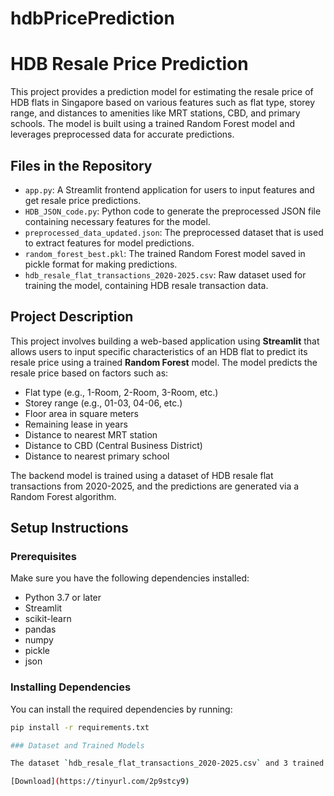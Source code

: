 # hdbPricePrediction

# HDB Resale Price Prediction

This project provides a prediction model for estimating the resale price of HDB flats in Singapore based on various features such as flat type, storey range, and distances to amenities like MRT stations, CBD, and primary schools. The model is built using a trained Random Forest model and leverages preprocessed data for accurate predictions.

## Files in the Repository

- `app.py`: A Streamlit frontend application for users to input features and get resale price predictions.
- `HDB_JSON_code.py`: Python code to generate the preprocessed JSON file containing necessary features for the model.
- `preprocessed_data_updated.json`: The preprocessed dataset that is used to extract features for model predictions.
- `random_forest_best.pkl`: The trained Random Forest model saved in pickle format for making predictions.
- `hdb_resale_flat_transactions_2020-2025.csv`: Raw dataset used for training the model, containing HDB resale transaction data.

## Project Description

This project involves building a web-based application using **Streamlit** that allows users to input specific characteristics of an HDB flat to predict its resale price using a trained **Random Forest** model. The model predicts the resale price based on factors such as:

- Flat type (e.g., 1-Room, 2-Room, 3-Room, etc.)
- Storey range (e.g., 01-03, 04-06, etc.)
- Floor area in square meters
- Remaining lease in years
- Distance to nearest MRT station
- Distance to CBD (Central Business District)
- Distance to nearest primary school

The backend model is trained using a dataset of HDB resale flat transactions from 2020-2025, and the predictions are generated via a Random Forest algorithm.

## Setup Instructions

### Prerequisites

Make sure you have the following dependencies installed:

- Python 3.7 or later
- Streamlit
- scikit-learn
- pandas
- numpy
- pickle
- json

### Installing Dependencies

You can install the required dependencies by running:

```bash
pip install -r requirements.txt

### Dataset and Trained Models

The dataset `hdb_resale_flat_transactions_2020-2025.csv` and 3 trained models are too large to upload directly to GitHub. You can download it from the following link:

[Download](https://tinyurl.com/2p9stcy9)

